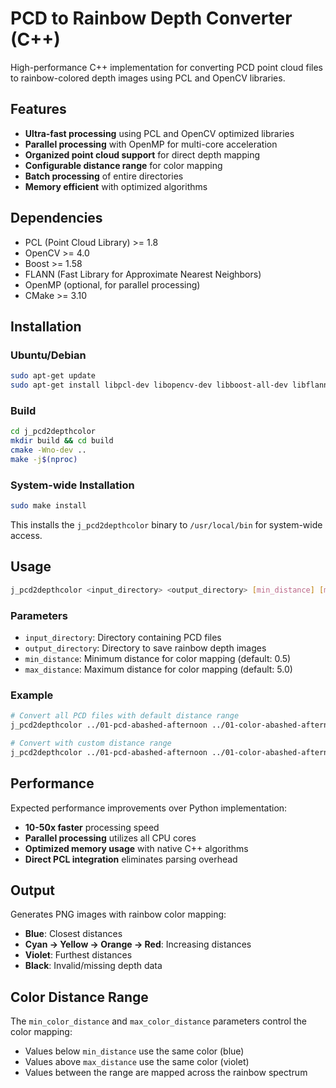 # PCD to Rainbow Depth Converter (C++)

High-performance C++ implementation for converting PCD point cloud files to rainbow-colored depth images using PCL and OpenCV libraries.

## Features

- **Ultra-fast processing** using PCL and OpenCV optimized libraries
- **Parallel processing** with OpenMP for multi-core acceleration
- **Organized point cloud support** for direct depth mapping
- **Configurable distance range** for color mapping
- **Batch processing** of entire directories
- **Memory efficient** with optimized algorithms

## Dependencies

- PCL (Point Cloud Library) >= 1.8
- OpenCV >= 4.0
- Boost >= 1.58
- FLANN (Fast Library for Approximate Nearest Neighbors)
- OpenMP (optional, for parallel processing)
- CMake >= 3.10

## Installation

### Ubuntu/Debian
```bash
sudo apt-get update
sudo apt-get install libpcl-dev libopencv-dev libboost-all-dev libflann-dev libeigen3-dev
```

### Build
```bash
cd j_pcd2depthcolor
mkdir build && cd build
cmake -Wno-dev ..
make -j$(nproc)
```

### System-wide Installation
```bash
sudo make install
```
This installs the `j_pcd2depthcolor` binary to `/usr/local/bin` for system-wide access.

## Usage

```bash
j_pcd2depthcolor <input_directory> <output_directory> [min_distance] [max_distance]
```

### Parameters
- `input_directory`: Directory containing PCD files
- `output_directory`: Directory to save rainbow depth images  
- `min_distance`: Minimum distance for color mapping (default: 0.5)
- `max_distance`: Maximum distance for color mapping (default: 5.0)

### Example
```bash
# Convert all PCD files with default distance range
j_pcd2depthcolor ../01-pcd-abashed-afternoon ../01-color-abashed-afternoon

# Convert with custom distance range
j_pcd2depthcolor ../01-pcd-abashed-afternoon ../01-color-abashed-afternoon 1.0 10.0
```

## Performance

Expected performance improvements over Python implementation:
- **10-50x faster** processing speed
- **Parallel processing** utilizes all CPU cores
- **Optimized memory usage** with native C++ algorithms
- **Direct PCL integration** eliminates parsing overhead

## Output

Generates PNG images with rainbow color mapping:
- **Blue**: Closest distances
- **Cyan → Yellow → Orange → Red**: Increasing distances  
- **Violet**: Furthest distances
- **Black**: Invalid/missing depth data

## Color Distance Range

The `min_color_distance` and `max_color_distance` parameters control the color mapping:
- Values below `min_distance` use the same color (blue)
- Values above `max_distance` use the same color (violet)
- Values between the range are mapped across the rainbow spectrum
